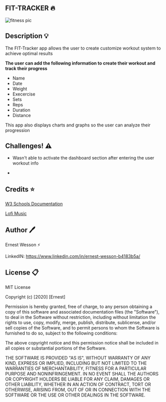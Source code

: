 ## FIT-TRACKER :fire:

![fitness pic](https://images.unsplash.com/photo-1476480862126-209bfaa8edc8?ixlib=rb-1.2.1&ixid=eyJhcHBfaWQiOjEyMDd9&auto=format&fit=crop&w=1950&q=80)


## Description :bulb:

The FIT-Tracker app allows the user to create customize workout system to achieve optimal results

**The user can add the following information to create their workout and track their progress**

- Name
- Date
- Weight
- Execercise
- Sets
- Reps
- Duration
- Distance


This app also displays charts and graphs so the user can analyze their progression

## Challenges! :warning:

- Wasn't able to activate the dashboard section after entering the user workout info

-



## Credits :star:


[W3 Schools Documentation](w3schools.com)


[Lofi Music](https://www.youtube.com/watch?v=tutZKLeGrCs)

## Author :pen:

Ernest Wesson :zap:

LinkedIN: https://www.linkedin.com/in/ernest-wesson-b4183b5a/




## License :clipboard:


MIT License

Copyright (c) [2020] [Ernest]

Permission is hereby granted, free of charge, to any person obtaining a copy
of this software and associated documentation files (the "Software"), to deal
in the Software without restriction, including without limitation the rights
to use, copy, modify, merge, publish, distribute, sublicense, and/or sell
copies of the Software, and to permit persons to whom the Software is
furnished to do so, subject to the following conditions:

The above copyright notice and this permission notice shall be included in all
copies or substantial portions of the Software.

THE SOFTWARE IS PROVIDED "AS IS", WITHOUT WARRANTY OF ANY KIND, EXPRESS OR
IMPLIED, INCLUDING BUT NOT LIMITED TO THE WARRANTIES OF MERCHANTABILITY,
FITNESS FOR A PARTICULAR PURPOSE AND NONINFRINGEMENT. IN NO EVENT SHALL THE
AUTHORS OR COPYRIGHT HOLDERS BE LIABLE FOR ANY CLAIM, DAMAGES OR OTHER
LIABILITY, WHETHER IN AN ACTION OF CONTRACT, TORT OR OTHERWISE, ARISING FROM,
OUT OF OR IN CONNECTION WITH THE SOFTWARE OR THE USE OR OTHER DEALINGS IN THE
SOFTWARE.
